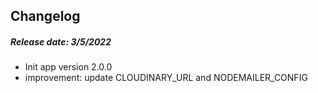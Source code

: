 ## Changelog

##### Release date: 3/5/2022
- Init app version 2.0.0
- improvement: update CLOUDINARY_URL and NODEMAILER_CONFIG